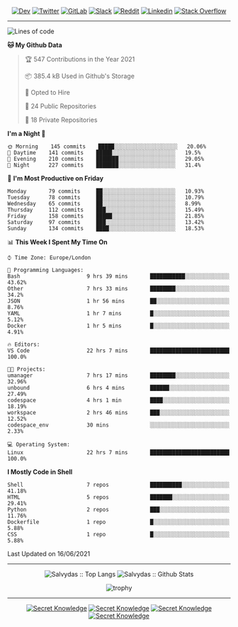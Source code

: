 <div align="center">
  
[![Dev](https://img.shields.io/badge/-DEV-222222?style=flat-square&logo=dev.to&logoColor=white&link=https://dev.to/sso/)](https://dev.to/sso/)
[![Twitter](https://img.shields.io/badge/-Twitter-222222?style=flat-square&logo=twitter&logoColor=white&link=https://twitter.com/digital_wizz/)](https://twitter.com/digital_wizz/)
[![GitLab](https://img.shields.io/badge/-GitLab-222222?style=flat-square&logo=GitLab&logoColor=white&link=https://gitlab.com/ss-o/)](https://gitlab.com/ss-o/)
[![Slack](https://img.shields.io/badge/-Slack-222222?style=flat-square&logo=Slack&logoColor=white&link=https://digital-teams.slack.com/)](https://digital-teams.slack.com/)
[![Reddit](https://img.shields.io/badge/-Reddit-222222?style=flat-square&logo=Reddit&logoColor=white&link=https://https://www.reddit.com/user/ss-o/)](https://www.reddit.com/user/ss-o/)
[![Linkedin](https://img.shields.io/badge/-LinkedIn-222222?style=flat-square&logo=Linkedin&logoColor=white&link=https://www.linkedin.com/in/digital-clouds/)](https://www.linkedin.com/in/digital-clouds/)
[![Stack Overflow](https://img.shields.io/badge/-Stack%20Overflow-222222?style=flat-square&logo=stack-overflow&logoColor=white&link=https://stackoverflow.com/users/13893752/salvydas-lukosius)](https://stackoverflow.com/users/13893752/salvydas-lukosius)

</div>

---

<!--START_SECTION:waka-->
![Lines of code](https://img.shields.io/badge/From%20Hello%20World%20I%27ve%20Written-2.1%20million%20lines%20of%20code-blue)

**🐱 My Github Data** 

> 🏆 547 Contributions in the Year 2021
 > 
> 📦 385.4 kB Used in Github's Storage 
 > 
> 💼 Opted to Hire
 > 
> 📜 24 Public Repositories 
 > 
> 🔑 18 Private Repositories  
 > 
**I'm a Night 🦉** 

```text
🌞 Morning    145 commits    █████░░░░░░░░░░░░░░░░░░░░   20.06% 
🌆 Daytime    141 commits    █████░░░░░░░░░░░░░░░░░░░░   19.5% 
🌃 Evening    210 commits    ███████░░░░░░░░░░░░░░░░░░   29.05% 
🌙 Night      227 commits    ███████░░░░░░░░░░░░░░░░░░   31.4%

```
📅 **I'm Most Productive on Friday** 

```text
Monday       79 commits     ██░░░░░░░░░░░░░░░░░░░░░░░   10.93% 
Tuesday      78 commits     ██░░░░░░░░░░░░░░░░░░░░░░░   10.79% 
Wednesday    65 commits     ██░░░░░░░░░░░░░░░░░░░░░░░   8.99% 
Thursday     112 commits    ███░░░░░░░░░░░░░░░░░░░░░░   15.49% 
Friday       158 commits    █████░░░░░░░░░░░░░░░░░░░░   21.85% 
Saturday     97 commits     ███░░░░░░░░░░░░░░░░░░░░░░   13.42% 
Sunday       134 commits    ████░░░░░░░░░░░░░░░░░░░░░   18.53%

```


📊 **This Week I Spent My Time On** 

```text
⌚︎ Time Zone: Europe/London

💬 Programming Languages: 
Bash                     9 hrs 39 mins       ███████████░░░░░░░░░░░░░░   43.62% 
Other                    7 hrs 33 mins       ████████░░░░░░░░░░░░░░░░░   34.2% 
JSON                     1 hr 56 mins        ██░░░░░░░░░░░░░░░░░░░░░░░   8.76% 
YAML                     1 hr 7 mins         █░░░░░░░░░░░░░░░░░░░░░░░░   5.12% 
Docker                   1 hr 5 mins         █░░░░░░░░░░░░░░░░░░░░░░░░   4.91%

🔥 Editors: 
VS Code                  22 hrs 7 mins       █████████████████████████   100.0%

🐱‍💻 Projects: 
umanager                 7 hrs 17 mins       ████████░░░░░░░░░░░░░░░░░   32.96% 
unbound                  6 hrs 4 mins        ██████░░░░░░░░░░░░░░░░░░░   27.49% 
codespace                4 hrs 1 min         ████░░░░░░░░░░░░░░░░░░░░░   18.19% 
workspace                2 hrs 46 mins       ███░░░░░░░░░░░░░░░░░░░░░░   12.52% 
codespace_env            30 mins             ░░░░░░░░░░░░░░░░░░░░░░░░░   2.33%

💻 Operating System: 
Linux                    22 hrs 7 mins       █████████████████████████   100.0%

```

**I Mostly Code in Shell** 

```text
Shell                    7 repos             ██████████░░░░░░░░░░░░░░░   41.18% 
HTML                     5 repos             ███████░░░░░░░░░░░░░░░░░░   29.41% 
Python                   2 repos             ███░░░░░░░░░░░░░░░░░░░░░░   11.76% 
Dockerfile               1 repo              █░░░░░░░░░░░░░░░░░░░░░░░░   5.88% 
CSS                      1 repo              █░░░░░░░░░░░░░░░░░░░░░░░░   5.88%

```



 Last Updated on 16/06/2021
<!--END_SECTION:waka-->

---

<div align=center>

![Salvydas :: Top Langs](https://github-readme-stats.vercel.app/api/top-langs/?username=ss-o&langs_count=8&card_width=300&theme=blue-green&layout=compact)
![Salvydas :: Github Stats](https://github-readme-stats.vercel.app/api?username=ss-o&theme=blue-green&layout=compact&no-frame=true)
 
![trophy](https://github-profile-trophy.vercel.app/?username=ss-o&theme=darkhub&rank=SSS,SS,S,AAA,AA,A,B,C&no-frame=true)

---


[![Secret Knowledge](https://github-readme-stats.vercel.app/api/pin/?username=github&repo=government.github.com&card_width=150&theme=blue-green&layout=compact)](https://github.com/github/government.github.com)
[![Secret Knowledge](https://github-readme-stats.vercel.app/api/pin/?username=ss-o&repo=the-book-of-secret-knowledge&card_width=150&theme=blue-green&layout=compact)](https://github.com/ss-o/the-book-of-secret-knowledge)
[![Secret Knowledge](https://github-readme-stats.vercel.app/api/pin/?username=digital-clouds&repo=awesome-machine-learning&card_width=150&theme=blue-green)](https://github.com/digital-clouds/awesome-machine-learning)
[![Secret Knowledge](https://github-readme-stats.vercel.app/api/pin/?username=security-io&repo=shodan-eye&card_width=150&theme=blue-green)](https://github.com/security-io/shodan-eye)

</div>
